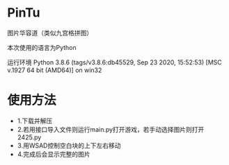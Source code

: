 # PinTu

图片华容道（类似九宫格拼图）

本次使用的语言为Python

运行环境 Python 3.8.6 (tags/v3.8.6:db45529, Sep 23 2020, 15:52:53) [MSC v.1927 64 bit (AMD64)] on win32

# 使用方法

- 1.下载并解压
- 2.若用接口导入文件则运行main.py打开游戏，若手动选择图片则打开2425.py
- 3.用WSAD控制空白块的上下左右移动
- 4.完成后会显示完整的图片
